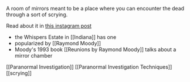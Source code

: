 A room of mirrors meant to be a place where you can encounter the dead through a sort of scrying.

Read about it in [this instagram post](https://www.instagram.com/p/CsdFZ8nuJYd/?igshid=MzRlODBiNWFlZA==)

- the Whispers Estate in [[Indiana]] has one
- popularized by [[Raymond Moody]]
- Moody's 1993 book [[Reunions by Raymond Moody]] talks about a mirror chamber

[[Paranormal Investigation]]
[[Paranormal Investigation Techniques]]
[[scrying]]

